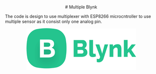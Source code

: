 <p align="center">
# Multiple Blynk
</p>

The code is design to use multiplexer with ESP8266 microcntroller to use multiple sensor as it consist only one analog pin.

<p align="center">
  <img src="https://github.com/idivyanshbansal/Multiple-Blynk/blob/46f6504995ffa86f119e578fa5865637bb743f8b/blynk.png" />
</p>
